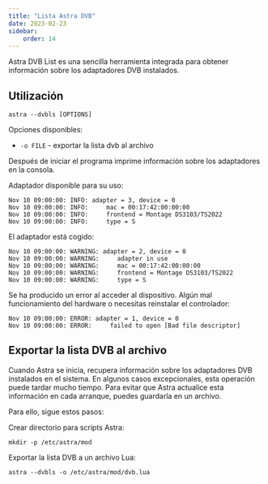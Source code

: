 ```yaml
---
title: "Lista Astra DVB"
date: 2023-02-23
sidebar:
    order: 14
---
```


Astra DVB List es una sencilla herramienta integrada para obtener información sobre los adaptadores DVB instalados.

## Utilización[](/es/misc/tools-and-utilities/dvbls#usage)

```
astra --dvbls [OPTIONS]
```

Opciones disponibles:

- `-o FILE` - exportar la lista dvb al archivo

Después de iniciar el programa imprime información sobre los adaptadores en la consola.

Adaptador disponible para su uso:

```
Nov 10 09:00:00: INFO: adapter = 3, device = 0
Nov 10 09:00:00: INFO:     mac = 00:17:42:00:00:00
Nov 10 09:00:00: INFO:     frontend = Montage DS3103/TS2022
Nov 10 09:00:00: INFO:     type = S
```

El adaptador está cogido:

```
Nov 10 09:00:00: WARNING: adapter = 2, device = 0
Nov 10 09:00:00: WARNING:     adapter in use
Nov 10 09:00:00: WARNING:     mac = 00:17:42:00:00:00
Nov 10 09:00:00: WARNING:     frontend = Montage DS3103/TS2022
Nov 10 09:00:00: WARNING:     type = S
```

Se ha producido un error al acceder al dispositivo. Algún mal funcionamiento del hardware o necesitas reinstalar el controlador:

```
Nov 10 09:00:00: ERROR: adapter = 1, device = 0
Nov 10 09:00:00: ERROR:     failed to open [Bad file descriptor]
```

## Exportar la lista DVB al archivo[](/es/misc/tools-and-utilities/dvbls#export-dvb-list-to-the-file)

Cuando Astra se inicia, recupera información sobre los adaptadores DVB instalados en el sistema. En algunos casos excepcionales, esta operación puede tardar mucho tiempo. Para evitar que Astra actualice esta información en cada arranque, puedes guardarla en un archivo.

Para ello, sigue estos pasos:

Crear directorio para scripts Astra:

```
mkdir -p /etc/astra/mod
```

Exportar la lista DVB a un archivo Lua:

```
astra --dvbls -o /etc/astra/mod/dvb.lua
```
